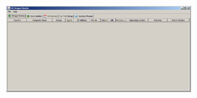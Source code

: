 ![Screenshot](https://raw.githubusercontent.com/Cryakl/Ultimate-RAT-Collection/refs/heads/main/StrigoiMaster/Screenshot.png)
